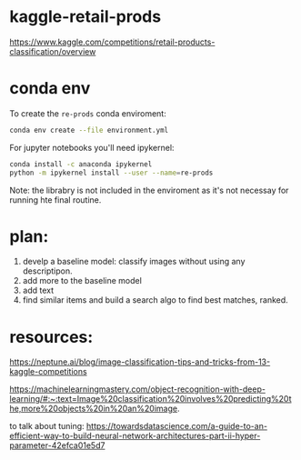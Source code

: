 # kaggle-retail-prods
https://www.kaggle.com/competitions/retail-products-classification/overview

# 

# conda env 

To create the `re-prods` conda enviroment:

```sh
conda env create --file environment.yml
```

For jupyter notebooks you'll need ipykernel:

```sh
conda install -c anaconda ipykernel
python -m ipykernel install --user --name=re-prods
```

Note: the librabry is not included in the enviroment as it's not necessay for running hte final routine.


# plan:

1. develp a baseline model: classify images without using any descriptipon.
2. add more to the baseline model
3. add text
4. find similar items and build a search algo to find best matches, ranked.


# resources:


https://neptune.ai/blog/image-classification-tips-and-tricks-from-13-kaggle-competitions

https://machinelearningmastery.com/object-recognition-with-deep-learning/#:~:text=Image%20classification%20involves%20predicting%20the,more%20objects%20in%20an%20image. 

to talk about tuning:
https://towardsdatascience.com/a-guide-to-an-efficient-way-to-build-neural-network-architectures-part-ii-hyper-parameter-42efca01e5d7
